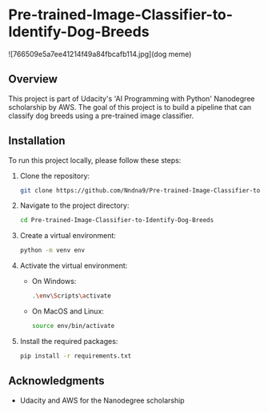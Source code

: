 # Pre-trained-Image-Classifier-to-Identify-Dog-Breeds

![766509e5a7ee41214f49a84fbcafb114.jpg](dog meme)


## Overview 
This project is part of Udacity's 'AI Programming with Python' Nanodegree scholarship by AWS. The goal of this project is to build a pipeline that can classify dog breeds using a pre-trained image classifier.


## Installation

To run this project locally, please follow these steps:

1. Clone the repository:

    ```bash
    git clone https://github.com/Nndna9/Pre-trained-Image-Classifier-to-Identify-Dog-Breeds.git
    ```

2. Navigate to the project directory:

    ```bash
    cd Pre-trained-Image-Classifier-to-Identify-Dog-Breeds
    ```

3. Create a virtual environment:

    ```bash
    python -m venv env
    ```

4. Activate the virtual environment:

    - On Windows:

        ```bash
        .\env\Scripts\activate
        ```

    - On MacOS and Linux:

        ```bash
        source env/bin/activate
        ```

5. Install the required packages:

    ```bash
    pip install -r requirements.txt
    ```


## Acknowledgments

- Udacity and AWS for the Nanodegree scholarship

